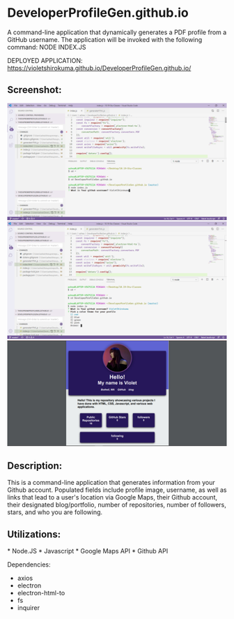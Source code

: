 # DeveloperProfileGen.github.io
A command-line application that dynamically generates a PDF profile from a GitHub username. The application will be invoked with the following command:   NODE INDEX.JS

DEPLOYED APPLICATION: https://violetshirokuma.github.io/DeveloperProfileGen.github.io/


<h2>Screenshot:</h2>

![GitHub Logo](/screenshots/dpgen1.png)
![GitHub Logo](/screenshots/dpgen2.png)
![GitHub Logo](/screenshots/dpgen3.png)


<h2>Description:</h2>

This is a command-line application that generates information from your Github account. Populated fields include profile image, username, as well as links that lead to a user's location via Google Maps, their Github account, their designated blog/portfolio, number of repositories, number of followers, stars, and who you are following.


<h2>Utilizations: </h2>
* Node.JS
* Javascript
* Google Maps API
* Github API


Dependencies: 
* axios
* electron
* electron-html-to
* fs
* inquirer
